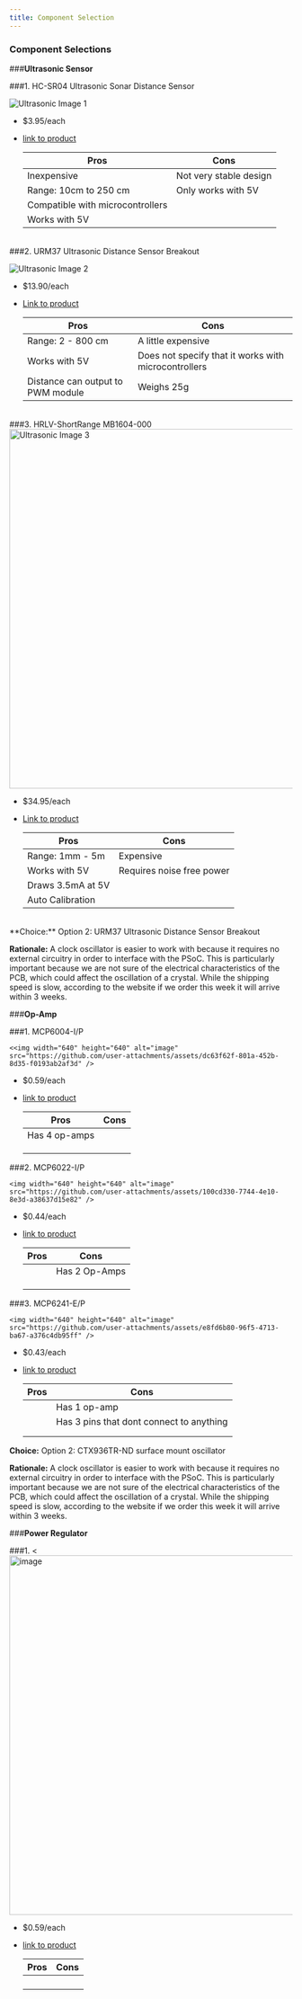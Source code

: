 ```yaml
---
title: Component Selection
---
```


### Component Selections

###**Ultrasonic Sensor**

###1. HC-SR04 Ultrasonic Sonar Distance Sensor

![Ultrasonic Image 1](https://github.com/user-attachments/assets/51443849-51f4-4ff7-a4e8-631a83d7909a)

 * $3.95/each
 * [link to product](https://www.digikey.com/en/products/detail/adafruit-industries-llc/3942/9658069)

    | Pros                                                    | Cons                                            |
    | ------------------------------------------------------- | ----------------------------------------------- |
    | Inexpensive                                             | Not very stable design                          |
    | Range: 10cm to 250 cm                                   | Only works with 5V                              |
    | Compatible with microcontrollers                        |                                                 |
    | Works with 5V                                           |                                                 |

<br>
###2. URM37 Ultrasonic Distance Sensor Breakout

![Ultrasonic Image 2](https://github.com/user-attachments/assets/fad7b778-a96d-435b-a3d2-1818161f4941)

 * $13.90/each
 * [Link to product](https://www.digikey.com/en/products/detail/dfrobot/SEN0001/6588449)

    | Pros                                                    | Cons                                            |
    | ------------------------------------------------------- | ----------------------------------------------- |
    | Range: 2 - 800 cm                                       | A little expensive                              |
    | Works with 5V                                           | Does not specify that it works with microcontrollers |
    | Distance can output to PWM module                       | Weighs 25g                                      |

<br>
###3. HRLV-ShortRange MB1604-000

<img width="640" height="640" alt="Ultrasonic Image 3" src="https://github.com/user-attachments/assets/d70fd146-f869-47cf-92e6-a2755ed5f989" />

 * $34.95/each
 * [Link to product](https://www.digikey.com/en/products/detail/maxbotix-inc/MB1604-000/13422036)

    | Pros                                                    | Cons                                            |
    | ------------------------------------------------------- | ----------------------------------------------- |
    | Range: 1mm - 5m                                         | Expensive                                       |
    | Works with 5V                                           | Requires noise free power                       |
    | Draws 3.5mA at 5V                                       |                                                 |
    | Auto Calibration                                        |                                                 |

<br>
**Choice:** Option 2: URM37 Ultrasonic Distance Sensor Breakout

**Rationale:** A clock oscillator is easier to work with because it requires no external circuitry in order to interface with the PSoC. This is particularly important because we are not sure of the electrical characteristics of the PCB, which could affect the oscillation of a crystal. While the shipping speed is slow, according to the website if we order this week it will arrive within 3 weeks.


###**Op-Amp**

###1. MCP6004-I/P

    <<img width="640" height="640" alt="image" src="https://github.com/user-attachments/assets/dc63f62f-801a-452b-8d35-f0193ab2af3d" />

 * $0.59/each
 * [link to product](https://www.digikey.com/en/products/detail/microchip-technology/MCP6004-I-P/523060)

    | Pros                                                    | Cons                                            |
    | ------------------------------------------------------- | ----------------------------------------------- |
    | Has 4 op-amps                                           |                                                 |
    |                                                         |                                                 |
    |                                                         |                                                 |
    |                                                         |                                                 |


###2. MCP6022-I/P

    <img width="640" height="640" alt="image" src="https://github.com/user-attachments/assets/100cd330-7744-4e10-8e3d-a38637d15e82" />

 * $0.44/each
 * [link to product](https://www.digikey.com/en/products/detail/microchip-technology/MCP6022-I-P/417828)

    | Pros                                                    | Cons                                            |
    | ------------------------------------------------------- | ----------------------------------------------- |
    |                                                         | Has 2 Op-Amps                                   |
    |                                                         |                                                 |
    |                                                         |                                                 |
    |                                                         |                                                 |


###3. MCP6241-E/P

    <img width="640" height="640" alt="image" src="https://github.com/user-attachments/assets/e8fd6b80-96f5-4713-ba67-a376c4db95ff" />

 * $0.43/each
 * [link to product](https://www.digikey.com/en/products/detail/microchip-technology/MCP6241-E-P/683249)

    | Pros                                                    | Cons                                            |
    | ------------------------------------------------------- | ----------------------------------------------- |
    |                                                         | Has 1 op-amp                               |
    |                                                         | Has 3 pins that dont connect to anything        |
    |                                                         |                                                 |
    |                                                         |                                                 |

**Choice:** Option 2: CTX936TR-ND surface mount oscillator

**Rationale:** A clock oscillator is easier to work with because it requires no external circuitry in order to interface with the PSoC. This is particularly important because we are not sure of the electrical characteristics of the PCB, which could affect the oscillation of a crystal. While the shipping speed is slow, according to the website if we order this week it will arrive within 3 weeks.

###**Power Regulator**

###1. 
    <<img width="640" height="640" alt="image" src="https://github.com/user-attachments/assets/dc63f62f-801a-452b-8d35-f0193ab2af3d" />

 * $0.59/each
 * [link to product](https://www.digikey.com/en/products/detail/microchip-technology/MCP6004-I-P/523060)

    | Pros                                                    | Cons                                            |
    | ------------------------------------------------------- | ----------------------------------------------- |
    |                                                         |                                                 |
    |                                                         |                                                 |
    |                                                         |                                                 |
    |                                                         |                                                 |
